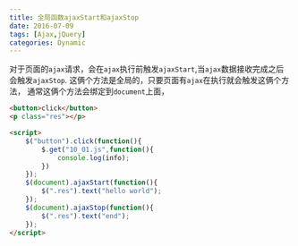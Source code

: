 ```yaml
---
title: 全局函数ajaxStart和ajaxStop
date: 2016-07-09
tags: [Ajax,jQuery]
categories: Dynamic
---
```


对于页面的`ajax`请求，会在`ajax`执行前触发`ajaxStart`,当`ajax`数据接收完成之后会触发`ajaxStop`.
这俩个方法是全局的，只要页面有`ajax`在执行就会触发这俩个方法，
通常这俩个方法会绑定到`document`上面，

```html
<button>click</button>
<p class="res"></p>

<script>
    $("button").click(function(){
        $.get("10_01.js",function(){
            console.log(info);
        })
    });
    $(document).ajaxStart(function(){
        $(".res").text("hello world");
    });
    $(document).ajaxStop(function(){
        $(".res").text("end");
    });
</script>
```


